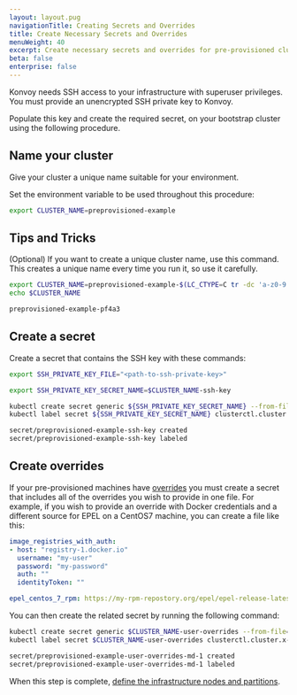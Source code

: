 ```yaml
---
layout: layout.pug
navigationTitle: Creating Secrets and Overrides
title: Create Necessary Secrets and Overrides
menuWeight: 40
excerpt: Create necessary secrets and overrides for pre-provisioned clusters
beta: false
enterprise: false
---
```


Konvoy needs SSH access to your infrastructure with superuser privileges. You must provide an unencrypted SSH private key to Konvoy.

Populate this key and create the required secret, on your bootstrap cluster using the following procedure.

## Name your cluster

Give your cluster a unique name suitable for your environment.

Set the environment variable to be used throughout this procedure:

```bash
export CLUSTER_NAME=preprovisioned-example
```

## Tips and Tricks

(Optional) If you want to create a unique cluster name, use this command.
This creates a unique name every time you run it, so use it carefully.

```bash
export CLUSTER_NAME=preprovisioned-example-$(LC_CTYPE=C tr -dc 'a-z0-9' </dev/urandom | fold -w 5 | head -n1)
echo $CLUSTER_NAME
```

```sh
preprovisioned-example-pf4a3
```

## Create a secret

Create a secret that contains the SSH key with these commands:

```bash 
export SSH_PRIVATE_KEY_FILE="<path-to-ssh-private-key>" 
```
```bash 
export SSH_PRIVATE_KEY_SECRET_NAME=$CLUSTER_NAME-ssh-key
```
```bash
kubectl create secret generic ${SSH_PRIVATE_KEY_SECRET_NAME} --from-file=ssh-privatekey=${SSH_PRIVATE_KEY_FILE}
kubectl label secret ${SSH_PRIVATE_KEY_SECRET_NAME} clusterctl.cluster.x-k8s.io/move=
```
```sh
secret/preprovisioned-example-ssh-key created
secret/preprovisioned-example-ssh-key labeled
```

## Create overrides

If your pre-provisioned machines have [overrides](../../../image-builder/override-files) you must create a secret that includes all of the overrides you wish to provide in one file. For example, if you wish to provide an override with Docker credentials and a different source for EPEL on a CentOS7 machine, you can create a file like this:

```yaml
image_registries_with_auth:
- host: "registry-1.docker.io"
  username: "my-user"
  password: "my-password"
  auth: ""
  identityToken: ""

epel_centos_7_rpm: https://my-rpm-repostory.org/epel/epel-release-latest-7.noarch.rpm
```

You can then create the related secret by running the following command:

```bash
kubectl create secret generic $CLUSTER_NAME-user-overrides --from-file=overrides.yaml=overrides.yaml
kubectl label secret $CLUSTER_NAME-user-overrides clusterctl.cluster.x-k8s.io/move=
```

```sh
secret/preprovisioned-example-user-overrides-md-1 created
secret/preprovisioned-example-user-overrides-md-1 labeled
```

When this step is complete, [define the infrastructure nodes and partitions](../define-infrastructure).
